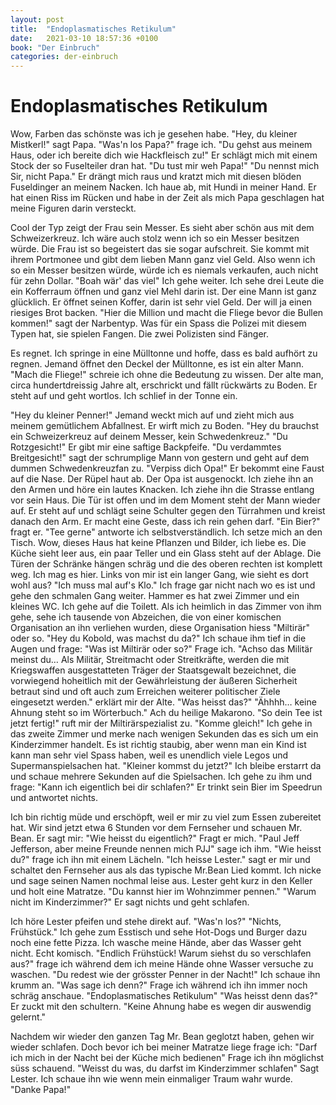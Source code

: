 ```yaml
---
layout: post
title:  "Endoplasmatisches Retikulum"
date:   2021-03-10 18:57:36 +0100
book: "Der Einbruch"
categories: der-einbruch
---
```


# Endoplasmatisches Retikulum

Wow, Farben das schönste was ich je gesehen habe. "Hey, du kleiner Mistkerl!" sagt Papa. "Was'n los Papa?" frage ich. "Du gehst aus meinem Haus, oder ich bereite dich wie Hackfleisch zu!" Er schlägt mich mit einem Stock der so Fuselteiler dran hat. "Du tust mir weh Papa!" "Du nennst mich Sir, nicht Papa." Er drängt mich raus und kratzt mich mit diesen blöden Fuseldinger an meinem Nacken. Ich haue ab, mit Hundi in meiner Hand. Er hat einen Riss im Rücken und habe in der Zeit als mich Papa geschlagen hat meine Figuren darin versteckt. 

Cool der Typ zeigt der Frau sein Messer. Es sieht aber schön aus mit dem Schweizerkreuz. Ich wäre auch stolz wenn ich so ein Messer besitzen würde. Die Frau ist so begeistert das sie sogar aufschreit. Sie kommt mit ihrem Portmonee und gibt dem lieben Mann ganz viel Geld. Also wenn ich so ein Messer besitzen würde, würde ich es niemals verkaufen, auch nicht für zehn Dollar. "Boah wär' das viel" Ich gehe weiter. Ich sehe drei Leute die ein Kofferraum öffnen und ganz viel Mehl darin ist. Der eine Mann ist ganz glücklich. Er öffnet seinen Koffer, darin ist sehr viel Geld. Der will ja einen riesiges Brot backen. "Hier die Million und macht die Fliege bevor die Bullen kommen!" sagt der Narbentyp. Was für ein Spass die Polizei mit diesem Typen hat, sie spielen Fangen. Die zwei Polizisten sind Fänger.

Es regnet. Ich springe in eine Mülltonne und hoffe, dass es bald aufhört zu regnen. Jemand öffnet den Deckel der Mülltonne, es ist ein alter Mann. "Mach die Fliege!" schreie ich ohne die Bedeutung zu wissen. Der alte man, circa hundertdreissig Jahre alt, erschrickt und fällt rückwärts zu Boden. Er steht auf und geht wortlos. Ich schlief in der Tonne ein.

"Hey du kleiner Penner!" Jemand weckt mich auf und zieht mich aus meinem gemütlichem Abfallnest. Er wirft mich zu Boden. "Hey du brauchst ein Schweizerkreuz auf deinem Messer, kein Schwedenkreuz."
"Du Rotzgesicht!" Er gibt mir eine saftige Backpfeife. "Du verdammtes Breitgesicht!" sagt der schrumplige Mann von gestern und geht auf dem dummen Schwedenkreuzfan zu. "Verpiss dich Opa!" Er bekommt eine Faust auf die Nase. Der Rüpel haut ab. Der Opa ist ausgenockt. Ich ziehe ihn an den Armen und höre ein lautes Knacken. Ich ziehe ihn die Strasse entlang vor sein Haus. Die Tür ist offen und im dem Moment steht der Mann wieder auf. Er steht auf und schlägt seine Schulter gegen den Türrahmen und kreist danach den Arm. Er macht eine Geste, dass ich rein gehen darf. "Ein Bier?" fragt er. "Tee gerne" antworte ich selbstverständlich. Ich setze mich an den Tisch. Wow, dieses Haus hat keine Pflanzen und Bilder, ich liebe es. Die Küche sieht leer aus, ein paar Teller und ein Glass steht auf der Ablage. Die Türen der Schränke hängen schräg und die des oberen rechten ist komplett weg. Ich mag es hier. Links von mir ist ein langer Gang, wie sieht es dort wohl aus? "Ich muss mal auf's Klo." Ich frage gar nicht nach wo es ist und gehe den schmalen Gang weiter. Hammer es hat zwei Zimmer und ein kleines WC. Ich gehe auf die Toilett. Als ich heimlich in das Zimmer von ihm gehe, sehe ich tausende von Abzeichen, die von einer komischen Organisation an ihn verliehen wurden, diese Organisation hiess "Miltirär" oder so. "Hey du Kobold, was machst du da?" Ich schaue ihm tief in die Augen und frage: "Was ist Miltirär oder so?" Frage ich. "Achso das Militär meinst du… Als Militär, Streitmacht oder Streitkräfte, werden die mit Kriegswaffen ausgestatteten Träger der Staatsgewalt bezeichnet, die vorwiegend hoheitlich mit der Gewährleistung der äußeren Sicherheit betraut sind und oft auch zum Erreichen weiterer politischer Ziele eingesetzt werden." erklärt mir der Alte. "Was heisst das?" "Ähhhh… keine Ahnung steht so im Wörterbuch." Ach du heilige Makarono. "So dein Tee ist jetzt fertig!" ruft mir der Miltirärspezialist zu. "Komme gleich!" Ich gehe in das zweite Zimmer und merke nach wenigen Sekunden das es sich um ein Kinderzimmer handelt. Es ist richtig staubig, aber wenn man ein Kind ist kann man sehr viel Spass haben, weil es unendlich viele Legos und Supermanspielsachen hat. "Kleiner kommst du jetzt?" Ich bleibe erstarrt da und schaue mehrere Sekunden auf die Spielsachen. Ich gehe zu ihm und frage: "Kann ich eigentlich bei dir schlafen?" Er trinkt sein Bier im Speedrun und antwortet nichts.


Ich bin richtig müde und erschöpft, weil er mir zu viel zum Essen zubereitet hat. Wir sind jetzt etwa 6 Stunden vor dem Fernseher und schauen Mr. Bean. Er sagt mir: "Wie heisst du eigentlich?" Fragt er mich. "Paul Jeff Jefferson, aber meine Freunde nennen mich PJJ" sage ich ihm. "Wie heisst du?" frage ich ihn mit einem Lächeln. "Ich heisse Lester." sagt er mir und schaltet den Fernseher aus als das typische Mr.Bean Lied kommt. Ich nicke und sage seinen Namen nochmal leise aus. Lester geht kurz in den Keller und holt eine Matratze. "Du kannst hier im Wohnzimmer pennen." "Warum nicht im Kinderzimmer?"  Er sagt nichts und geht schlafen.

Ich höre Lester pfeifen und stehe direkt auf. "Was'n los?" "Nichts, Frühstück." Ich gehe zum Esstisch und sehe Hot-Dogs und Burger dazu noch eine fette Pizza. Ich wasche meine Hände, aber das Wasser geht nicht. Echt komisch. "Endlich Frühstück! Warum siehst du so verschlafen aus?" frage ich während dem ich meine Hände ohne Wasser versuche zu waschen. "Du redest wie der grösster Penner in der Nacht!"
Ich schaue ihn krumm an. "Was sage ich denn?" Frage ich während ich  ihn immer noch schräg anschaue. "Endoplasmatisches Retikulum" "Was heisst denn das?" Er zuckt mit den schultern. "Keine Ahnung habe es wegen dir auswendig gelernt."

Nachdem wir wieder den ganzen Tag Mr. Bean geglotzt haben, gehen wir wieder schlafen.  Doch bevor ich bei meiner Matratze liege frage ich:
"Darf ich mich in der Nacht bei der Küche mich bedienen" Frage ich ihn möglichst süss schauend. "Weisst du was, du darfst im Kinderzimmer schlafen" Sagt Lester. Ich schaue ihn wie wenn mein einmaliger Traum wahr wurde. "Danke Papa!" 

